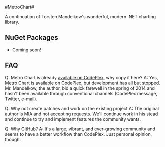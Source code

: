 #MetroChart#

A continuation of Torsten Mandelkow's wonderful, modern .NET charting library.

## NuGet Packages ##

* Coming soon!

## FAQ ##

Q: Metro Chart is already [available on CodePlex](http://modernuicharts.codeplex.com), why copy it here?
A: Yes, Metro Chart is available on CodePlex, but development has all but stopped. Mr. Mandelkow, the author, bid a quick farewell in the spring of 2014 and hasn't been available through conventional channels (CodePlex message, Twitter, e-mail).

Q: Why not create patches and work on the existing project
A: The original author is MIA and not accepting requests. We'll continue work in his stead and continue to try and implement features the community wants.

Q: Why GitHub?
A: It's a large, vibrant, and ever-growing community and seems to have a better workflow than CodePlex. Just personal opinion, though.
